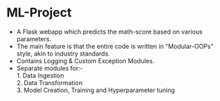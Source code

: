 # ML-Project

- A Flask webapp which predicts the math-score based on various parameters.
- The main feature is that the entire code is written in "Modular-OOPs" style, akin to industry standards.
- Contains Logging & Custom Exception Modules.
- Separate modules for:- <br>
          1. Data Ingestion <br>
          2. Data Transformation <br>
          3. Model Creation, Training and Hyperparameter tuning <br>
